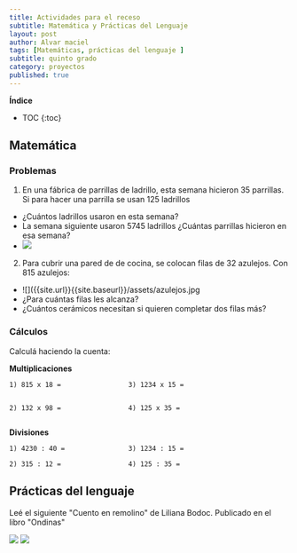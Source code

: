 ```yaml
---
title: Actividades para el receso
subtitle: Matemática y Prácticas del Lenguaje
layout: post
author: Alvar maciel
tags: [Matemáticas, prácticas del lenguaje ]
subtitle: quinto grado
category: proyectos
published: true
---
```


**Índice**

* TOC
{:toc}

## Matemática

### Problemas
1. En una fábrica de parrillas de ladrillo, esta semana hicieron 35 parrillas. Si para hacer una parrilla se usan 125 ladrillos
  - ¿Cuántos ladrillos usaron en esta semana?
  - La semana siguiente usaron 5745 ladrillos ¿Cuántas parrillas hicieron en esa semana?
  - ![]({{site.url}}{{site.baseurl}}/assets/parrilla.jpg)

2. Para cubrir una pared de de cocina, se colocan filas de 32 azulejos. Con 815 azulejos:
  - ![]({{site.url}}{{site.baseurl}}/assets/azulejos.jpg
  - ¿Para cuántas filas les alcanza?
  - ¿Cuántos cerámicos necesitan si quieren completar dos filas más?

### Cálculos

Calculá haciendo la cuenta:


**Multiplicaciones**
~~~
1) 815 x 18 =                 3) 1234 x 15 =


2) 132 x 98 =                 4) 125 x 35 =


~~~

**Divisiones**
~~~
1) 4230 : 40 =                3) 1234 : 15 =

2) 315 : 12 =                 4) 125 : 35 = 
~~~


## Prácticas del lenguaje
Leé el siguiente "Cuento en remolino" de Liliana Bodoc. Publicado en el libro "Ondinas"

![]({{site.url}}{{site.baseurl}}/assets/CuentoEnRemolinos1.png)
![]({{site.url}}{{site.baseurl}}/assets/CuentoEnRemolinos2.png)
